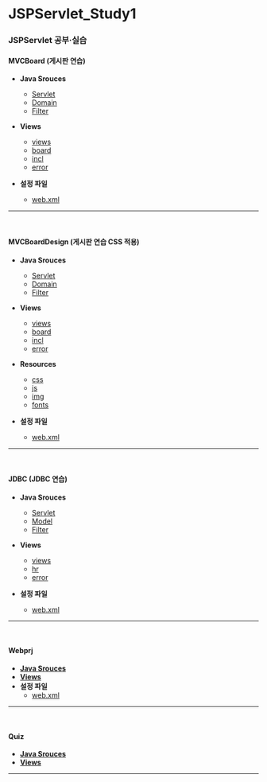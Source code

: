 # JSPServlet_Study1
### JSPServlet 공부·실습

#### MVCBoard (게시판 연습)
- **Java Srouces**
  - [Servlet](https://github.com/ehdqkd616/JSPServlet_Study1/tree/master/MVCBoard/src/lab/board/web)
  - [Domain](https://github.com/ehdqkd616/JSPServlet_Study1/tree/master/MVCBoard/src/lab/web/domain)
  - [Filter](https://github.com/ehdqkd616/JSPServlet_Study1/tree/master/MVCBoard/src/lab/board/filter)

- **Views**
  - [views](https://github.com/ehdqkd616/JSPServlet_Study1/tree/master/MVCBoard/WebContent)
  - [board](https://github.com/ehdqkd616/JSPServlet_Study1/tree/master/MVCBoard/WebContent/board)
  - [incl](https://github.com/ehdqkd616/JSPServlet_Study1/tree/master/MVCBoard/WebContent/incl)
  - [error](https://github.com/ehdqkd616/JSPServlet_Study1/tree/master/MVCBoard/WebContent/error)
  
- **설정 파일**
  - [web.xml](https://github.com/ehdqkd616/JSPServlet_Study1/blob/master/MVCBoard/WebContent/WEB-INF/web.xml)
  
___
<br>
  
#### MVCBoardDesign (게시판 연습 CSS 적용)
- **Java Srouces**
  - [Servlet](https://github.com/ehdqkd616/JSPServlet_Study1/tree/master/MVCBoardDesign/src/lab/board/web)
  - [Domain](https://github.com/ehdqkd616/JSPServlet_Study1/tree/master/MVCBoardDesign/src/lab/web/domain)
  - [Filter](https://github.com/ehdqkd616/JSPServlet_Study1/tree/master/MVCBoardDesign/src/lab/board/filter)

- **Views**
  - [views](https://github.com/ehdqkd616/JSPServlet_Study1/tree/master/MVCBoardDesign/WebContent)
  - [board](https://github.com/ehdqkd616/JSPServlet_Study1/tree/master/MVCBoardDesign/WebContent/board)
  - [incl](https://github.com/ehdqkd616/JSPServlet_Study1/tree/master/MVCBoardDesign/WebContent/incl)
  - [error](https://github.com/ehdqkd616/JSPServlet_Study1/tree/master/MVCBoardDesign/WebContent/error)

- **Resources**
  - [css](https://github.com/ehdqkd616/JSPServlet_Study1/tree/master/MVCBoardDesign/WebContent/css)
  - [js](https://github.com/ehdqkd616/JSPServlet_Study1/tree/master/MVCBoardDesign/WebContent/js)
  - [img](https://github.com/ehdqkd616/JSPServlet_Study1/tree/master/MVCBoardDesign/WebContent/img)
  - [fonts](https://github.com/ehdqkd616/JSPServlet_Study1/tree/master/MVCBoardDesign/WebContent/fonts)
  
- **설정 파일**
  - [web.xml](https://github.com/ehdqkd616/JSPServlet_Study1/blob/master/MVCBoardDesign/WebContent/WEB-INF/web.xml)

___
<br>

#### JDBC (JDBC 연습)
- **Java Srouces**
  - [Servlet](https://github.com/ehdqkd616/JSPServlet_Study1/tree/master/JDBC/src/lab/web/servlet)
  - [Model](https://github.com/ehdqkd616/JSPServlet_Study1/tree/master/JDBC/src/lab/web/model)
  - [Filter](https://github.com/ehdqkd616/JSPServlet_Study1/tree/master/JDBC/src/lab/web/filter)

- **Views**
  - [views](https://github.com/ehdqkd616/JSPServlet_Study1/tree/master/JDBC/WebContent)
  - [hr](https://github.com/ehdqkd616/JSPServlet_Study1/tree/master/JDBC/WebContent/hr)
  - [error](https://github.com/ehdqkd616/JSPServlet_Study1/tree/master/JDBC/WebContent/error)
  
- **설정 파일**
  - [web.xml](https://github.com/ehdqkd616/JSPServlet_Study1/blob/master/JDBC/WebContent/WEB-INF/web.xml)
___
<br>

#### Webprj 
- [**Java Srouces**](https://github.com/ehdqkd616/JSPServlet_Study1/tree/master/Webprj/src)
- [**Views**](https://github.com/ehdqkd616/JSPServlet_Study1/tree/master/Webprj/WebContent)
- **설정 파일**
  - [web.xml](https://github.com/ehdqkd616/JSPServlet_Study1/blob/master/Webprj/WebContent/WEB-INF/web.xml)

___
<br>

#### Quiz 
- [**Java Srouces**](https://github.com/ehdqkd616/JSPServlet_Study1/tree/master/Quiz/src)
- [**Views**](https://github.com/ehdqkd616/JSPServlet_Study1/tree/master/Quiz/WebContent)

___
<br>
